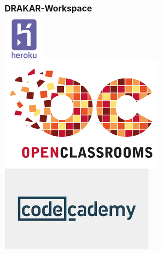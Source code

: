 # DRAKAR-Workspace

![heroku-225989](https://github.com/totoro65/DRAKAR-Workspace/blob/main/heroku-225989.png?raw=true)
![20181203082602!Logo_OpenClassrooms](https://github.com/totoro65/DRAKAR-Workspace/blob/main/20181203082602!Logo_OpenClassrooms.png?raw=true)
![OIP](https://github.com/totoro65/DRAKAR-Workspace/blob/main/OIP.jfif?raw=true)


